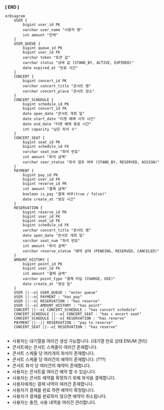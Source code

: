 **[ ERD ]**

```mermaid
erDiagram
    USER {
        bigint user_id PK
        varchar user_name "사용자 명"
        int amount "잔액"
    }
    USER_QUEUE {
        bigint queue_id PK
        bigint user_id FK
        varchar token "토큰 값"
        varchar status "상태 값 (STAND_BY, ACTIVE, EXPIRED)"
        date expired_at "만료 시간"
    }
    CONCERT {
        bigint concert_id PK
        varchar concert_title "콘서트 명"
        varchar concert_place "콘서트 장소"
    }
    CONCERT_SCHEDULE {
        bigint schedule_id PK
        bigint concert_id FK
        date open_date "콘서트 개최 일"
        date start_date "티켓 예매 시작 시간"
        date end_date "티켓 예매 종료 시간"
        int capacity "남은 좌석 수"
    }
    CONCERT_SEAT {
        bigint seat_id PK
        bigint schedule_id FK
        varchar seat_num "좌석 번호"
        int amount "좌석 금액"
        varchar sear_status "좌석 점유 여부 (STAND_BY, RESERVED, ASSIGN)"
    }
    PAYMENT {
        bigint pay_id PK
        bigint user_id FK
        bigint reserve_id PK
        int amount "결제 금액"
        boolean is_pay "결제 여부(true / false)"
        date create_at "생성 시간"
    }
    RESERVATION {
        bigint reserve_id PK
        bigint user_id FK
        bigint seat_id FK
        bigint schedule_id FK
        varchar concert_title "콘서트 명"
        date open_date "콘서트 개최 일"
        varchar seat_num "좌석 번호"
        int amount "좌석 금액"
        varchar reserve_statue "예약 상태 (PENDING, RESERVED, CANCELED)"
    }
    AMOUNT_HISTORY {
        bigint point_id PK
        bigint user_id FK
        int amount "결제 금액"
       	varchar point_type "결제 타입 (CHARGE, USE)"
        date create_at "생성 일"
    }
	USER ||--o{ USER_QUEUE : "enter queue"
    USER ||--o{ PAYMENT : "has pay"
    USER ||--o{ RESERVATION : "has reserve"
    USER ||--o{ AMOUNT_HISTORY : "has point"
    CONCERT ||--o{ CONCERT_SCHEDULE : "has concert schedule"
    CONCERT_SCHEDULE ||--o{ CONCERT_SEAT : "has c oncert seat"
    CONCERT_SCHEDULE ||--o{ RESERVATION : "has reserve"
    PAYMENT ||--|| RESERVATION : "pay to reserve"
    CONCERT_SEAT ||--o{ RESERVATION : "has reserve"
    
```

* 사용자는 대기열을 여러건 생성 가능합니다. (대기열 만료 상태 ENUM 관리)
* 콘서트에는 콘서트 스케줄이 여러건 존재합니다. 
* 콘서트 스케줄 당 여러개의 좌석이 존재합니다.
* 콘서트 스케줄 당 여러건의 예약이 존재합니다. (???)
* 콘서트 좌석 당 여러건의 예약이 존재합니다.
* 사용자는 콘서트를 여러건 예약 할 수 있습니다. 
* 사용자는 콘서트 예약를 확정하기 위해 좌석을 결제합니다. 
* 사용자에게는 결제 내역이 여러건 존재합니다.
* 사용자가 결제를 완료 하면 예약이 확정됩니다.
* 사용자가 결제를 완료하지 않으면 예약이 취소됩니다.
* 사용자는 충전, 사용 내역을 여러건 관리합니다.